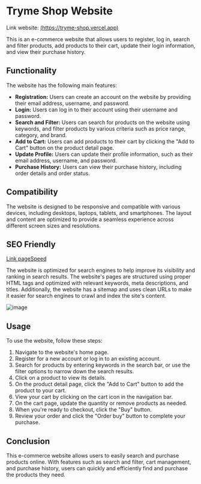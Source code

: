 # Tryme Shop Website
Link website: [(https://tryme-shop.vercel.app)](https://tryme-shop.vercel.app/)

This is an e-commerce website that allows users to register, log in, search and filter products, add products to their cart, update their login information, and view their purchase history.

## Functionality

The website has the following main features:

- **Registration:** Users can create an account on the website by providing their email address, username, and password.
- **Login:** Users can log in to their account using their username and password.
- **Search and Filter:** Users can search for products on the website using keywords, and filter products by various criteria such as price range, category, and brand.
- **Add to Cart:** Users can add products to their cart by clicking the "Add to Cart" button on the product detail page.
- **Update Profile:** Users can update their profile information, such as their email address, username, and password.
- **Purchase History:** Users can view their purchase history, including order details and order status.
## Compatibility

The website is designed to be responsive and compatible with various devices, including desktops, laptops, tablets, and smartphones. The layout and content are optimized to provide a seamless experience across different screen sizes and resolutions.

## SEO Friendly 
[Link pageSpeed](https://pagespeed.web.dev/analysis/https-tryme-shop-vercel-app/ce8ciyfwnl?hl=vi&form_factor=desktop)

The website is optimized for search engines to help improve its visibility and ranking in search results. The website's pages are structured using proper HTML tags and optimized with relevant keywords, meta descriptions, and titles. Additionally, the website has a sitemap and uses clean URLs to make it easier for search engines to crawl and index the site's content.

![image](https://user-images.githubusercontent.com/57821796/229274022-c4a83db7-8ae3-46dc-bd98-d57a1af429ff.png)
## Usage

To use the website, follow these steps:

1. Navigate to the website's home page.
2. Register for a new account or log in to an existing account.
3. Search for products by entering keywords in the search bar, or use the filter options to narrow down the search results.
4. Click on a product to view its details.
5. On the product detail page, click the "Add to Cart" button to add the product to your cart.
6. View your cart by clicking on the cart icon in the navigation bar.
7. On the cart page, update the quantity or remove products as needed.
8. When you're ready to checkout, click the "Buy" button.
10. Review your order and click the "Order buy" button to complete your purchase.

## Conclusion

This e-commerce website allows users to easily search and purchase products online. With features such as search and filter, cart management, and purchase history, users can quickly and efficiently find and purchase the products they need.
